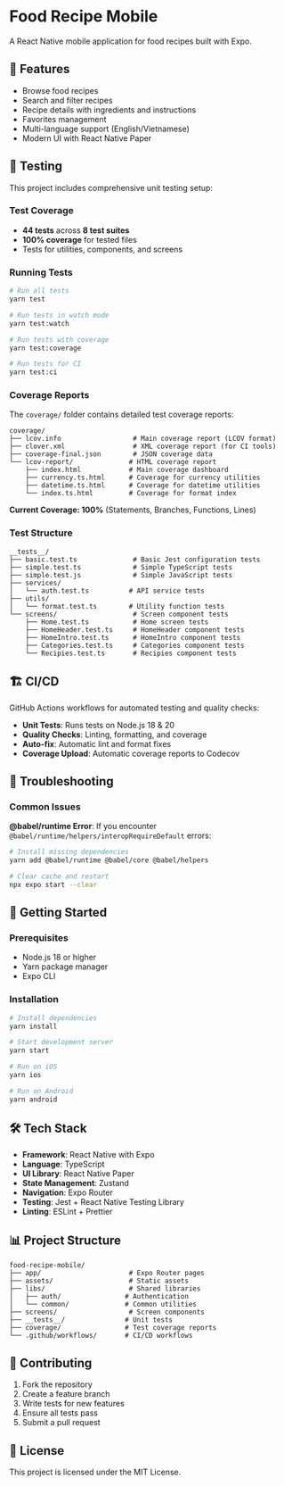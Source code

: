 # Food Recipe Mobile

A React Native mobile application for food recipes built with Expo.

## 🚀 Features

- Browse food recipes
- Search and filter recipes
- Recipe details with ingredients and instructions
- Favorites management
- Multi-language support (English/Vietnamese)
- Modern UI with React Native Paper

## 🧪 Testing

This project includes comprehensive unit testing setup:

### Test Coverage
- **44 tests** across **8 test suites**
- **100% coverage** for tested files
- Tests for utilities, components, and screens

### Running Tests
```bash
# Run all tests
yarn test

# Run tests in watch mode
yarn test:watch

# Run tests with coverage
yarn test:coverage

# Run tests for CI
yarn test:ci
```

### Coverage Reports
The `coverage/` folder contains detailed test coverage reports:

```
coverage/
├── lcov.info                  # Main coverage report (LCOV format)
├── clover.xml                 # XML coverage report (for CI tools)
├── coverage-final.json        # JSON coverage data
└── lcov-report/              # HTML coverage report
    ├── index.html            # Main coverage dashboard
    ├── currency.ts.html      # Coverage for currency utilities
    ├── datetime.ts.html      # Coverage for datetime utilities
    └── index.ts.html         # Coverage for format index
```

**Current Coverage: 100%** (Statements, Branches, Functions, Lines)

### Test Structure
```
__tests__/
├── basic.test.ts              # Basic Jest configuration tests
├── simple.test.ts             # Simple TypeScript tests
├── simple.test.js             # Simple JavaScript tests
├── services/
│   └── auth.test.ts          # API service tests
├── utils/
│   └── format.test.ts        # Utility function tests
└── screens/                   # Screen component tests
    ├── Home.test.ts           # Home screen tests
    ├── HomeHeader.test.ts     # HomeHeader component tests
    ├── HomeIntro.test.ts      # HomeIntro component tests
    ├── Categories.test.ts     # Categories component tests
    └── Recipies.test.ts       # Recipies component tests
```

## 🏗️ CI/CD

GitHub Actions workflows for automated testing and quality checks:

- **Unit Tests**: Runs tests on Node.js 18 & 20
- **Quality Checks**: Linting, formatting, and coverage
- **Auto-fix**: Automatic lint and format fixes
- **Coverage Upload**: Automatic coverage reports to Codecov

## 🐛 Troubleshooting

### Common Issues

**@babel/runtime Error**: If you encounter `@babel/runtime/helpers/interopRequireDefault` errors:
```bash
# Install missing dependencies
yarn add @babel/runtime @babel/core @babel/helpers

# Clear cache and restart
npx expo start --clear
```

## 📱 Getting Started

### Prerequisites
- Node.js 18 or higher
- Yarn package manager
- Expo CLI

### Installation
```bash
# Install dependencies
yarn install

# Start development server
yarn start

# Run on iOS
yarn ios

# Run on Android
yarn android
```

## 🛠️ Tech Stack

- **Framework**: React Native with Expo
- **Language**: TypeScript
- **UI Library**: React Native Paper
- **State Management**: Zustand
- **Navigation**: Expo Router
- **Testing**: Jest + React Native Testing Library
- **Linting**: ESLint + Prettier

## 📊 Project Structure

```
food-recipe-mobile/
├── app/                      # Expo Router pages
├── assets/                   # Static assets
├── libs/                     # Shared libraries
│   ├── auth/                # Authentication
│   └── common/              # Common utilities
├── screens/                  # Screen components
├── __tests__/               # Unit tests
├── coverage/                # Test coverage reports
└── .github/workflows/       # CI/CD workflows
```

## 🤝 Contributing

1. Fork the repository
2. Create a feature branch
3. Write tests for new features
4. Ensure all tests pass
5. Submit a pull request

## 📄 License

This project is licensed under the MIT License.
